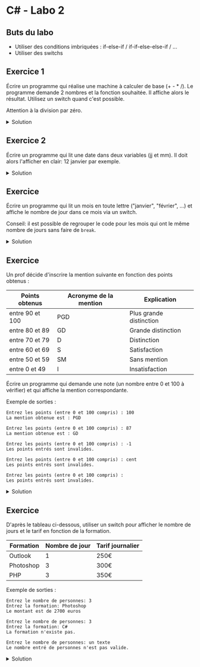 # C# - Labo 2

## Buts du labo
- Utiliser des conditions imbriquées : if-else-if / if-if-else-else-if / ...
- Utiliser des switchs

## Exercice 1

Écrire un programme qui réalise une machine à calculer de base (+ - * /). Le programme demande 2 nombres et la fonction souhaitée. Il affiche alors le résultat. Utilisez un switch quand c'est possible.

Attention à la division par zéro.

<details>
	<summary>Solution</summary>

```csharp
using System;

public class Program
{
	public static void Main()
	{
		// Déclarations des 2 variables pour y mettre les nombres lus
		double nombre1, nombre2;
		// Déclarations de la variable pour y mettre l'opération lue
		string operation;
		
		// Affichage de la question
		Console.Write("Entrez le premier nombre : ");
		
		// Lecture, transformation en entier et assignation du premier nombre
		nombre1 = int.Parse(Console.ReadLine());

		// Affichage de la question
		Console.Write("Entrez l'opération (+,-,/,*) : ");
		// Lecture et assignation de l'opération
		operation = Console.ReadLine();
			
		// Affichage de la question
		Console.Write("Entrez le deuxième nombre : ");
		// Lecture, transformation en entier et assignation du second nombre
		nombre2 = int.Parse(Console.ReadLine());
		
		// Déclaration du résultat et assignation de la valeur NaN (Not a number)
		double resultat = double.NaN;
		
		// sélection du cas en fonction de la valeur d'operation
		switch(operation) {
			// si c'est +...
			case "+": 
				// ... on fait une addition
				resultat = nombre1 + nombre2;
				// ... et on sort du switch
				break;
			// si c'est -...
			case "-": 
				// ... on fait une soustraction
				resultat = nombre1 - nombre2;
				// ... et on sort du switch
				break;
			// si c'est /...
			case "/": 
				// ... on fait une division
				resultat = nombre1 / nombre2;
				// ... et on sort du switch
				break;
			// si c'est *...
			case "*": 
				// ... on fait une multiplication
				resultat = nombre1 * nombre2;
				// ... et on sort du switch
				break;
		}
		// si le résultat est toujours NaN, alors l'opération n'était pas +, -, /, ou *
		if (resultat.CompareTo(double.NaN) == 0) {
			// ... on affiche l'erreur
			Console.WriteLine("Opération {0} non permise", operation);
		} else {	
			// ... sinon on affiche le calcul et le résultat
			Console.WriteLine("{0} {1} {2} = {3}", nombre1, operation, nombre2, resultat);
		}
	}
}
```
</details>

## Exercice 2

Écrire un programme qui lit une date dans deux variables (jj et mm). Il doit alors l'afficher en clair: 12 janvier par exemple.

<details>
	<summary>Solution</summary>

```csharp
using System;

public class Program
{
	public static void Main()
	{
		// Déclarations des 2 variables pour y mettre la date lue
		int jj, mm;
		
		// Affichage de la question
		Console.Write("Entrez le jour : ");
		
		// Lecture, transformation en entier et assignation du jour
		jj = int.Parse(Console.ReadLine());

		// Affichage de la question
		Console.Write("Entrez le mois : ");
		
		// Lecture, transformation en entier et assignation du jour
		mm = int.Parse(Console.ReadLine());
		
		Console.Write("{0} ", jj);
			
		// sélection du cas en fonction de la valeur de mm
		switch(mm) {
			case 1:
				Console.WriteLine("janvier");
				break;
			case 2: 
				Console.WriteLine("février");
				break;
			case 3: 
				Console.WriteLine("mars");
				break;
			case 4: 
				Console.WriteLine("avril");
				break;
			case 5: 
				Console.WriteLine("mai");
				break;
			case 6: 
				Console.WriteLine("juin");
				break;
			case 7: 
				Console.WriteLine("juillet");
				break;
			case 8: 
				Console.WriteLine("août");
				break;
			case 9: 
				Console.WriteLine("septembre");
				break;
			case 10: 
				Console.WriteLine("octobre");
				break;
			case 11: 
				Console.WriteLine("novembre");
				break;
			case 12: 
				Console.WriteLine("décembre");
				break;
			default:
				// si on est dans aucun cas, on affiche "mois inconnu"
				Console.WriteLine("mois inconnu");
				break;
		}
	}
}
```
</details>

## Exercice 

Écrire un programme qui lit un mois en toute lettre ("janvier", "février", ...) et affiche le nombre de jour dans ce mois via un switch.

Conseil: il est possible de regrouper le code pour les mois qui ont le même nombre de jours sans faire de ```break```.

<details>
	<summary>Solution</summary>

```csharp
using System;

public class Program
{
	public static void Main()
	{
		// Déclaration de la variable pour y mettre le mois
		string mois;
		
		// Affichage de la question
		Console.Write("Entrez le mois : ");
		
		// Lecture et assignation du mois
		mois = Console.ReadLine();
					
		// sélection du cas en fonction de la valeur de mois
		switch(mois) {
			case "janvier":
			case "mars":
			case "mai":
			case "juillet":
			case "août":
			case "octobre":
			case "décembre":
				Console.WriteLine("31 jours");
				break;
			case "février":
				Console.WriteLine("28 ou 29 jours");
				break;
			case "avril":
			case "juin":
			case "septembre":
			case "novembre":
				Console.WriteLine("30 jours");
				break;
			default:
				// si on est dans aucun cas, on affiche "mois inconnu"
				Console.WriteLine("mois inconnu");
				break;
		}
	}
}
```
</details>

## Exercice 

Un prof décide d'inscrire la mention suivante en fonction des points obtenus :

| Points obtenus  | Acronyme de la mention | Explication             |
|-----------------|------------------------|-------------------------|
| entre 90 et 100 | PGD                    | Plus grande distinction |
| entre 80 et 89  | GD                     | Grande distinction      |
| entre 70 et 79  | D                      | Distinction             |
| entre 60 et 69  | S                      | Satisfaction            |
| entre 50 et 59  | SM                     | Sans mention            |
| entre 0 et 49   | I                      | Insatisfaction          |



Écrire un programme qui demande une note (un nombre entre 0 et 100 à vérifier) et qui affiche la mention correspondante.

Exemple de sorties :

```
Entrez les points (entre 0 et 100 compris) : 100
La mention obtenue est : PGD
```
```
Entrez les points (entre 0 et 100 compris) : 87
La mention obtenue est : GD
```
```
Entrez les points (entre 0 et 100 compris) : -1
Les points entrés sont invalides.
```
```
Entrez les points (entre 0 et 100 compris) : cent
Les points entrés sont invalides.
```
```
Entrez les points (entre 0 et 100 compris) : 
Les points entrés sont invalides.
```

<details>
	<summary>Solution</summary>

```csharp
using System;

public class Program
{
	public static void Main()
	{
		// Déclaration de la variable pour y mettre les points obtenus
		int points;
		
		// Déclaration de la variable qui contiendra le grade obtenu
		string grade = "";
		
		// Affichage de la question
		Console.Write("Entrez les points (entre 0 et 100 compris) : ");
		
		// Lecture, transformation en entier et assignation des points
		bool estUnEntier = int.TryParse(Console.ReadLine(), out points);
		
		if (estUnEntier == false || points < 0 || points > 100) {
			// si le nombre entré n'est pas un nombre ou s'il n'est pas compris entre les 0 et 100 compris
			grade = "Erreur";
		} else if (points >= 90) {
			// ici, points >= 90 et points <= 100
			grade = "PGD";
		} else if (points >= 80) {
			// ici, points >= 80 et points < 90
			grade = "GD";
		} else if (points >= 70) {
			// ici, points >= 70 et points < 80
			grade = "D";
		} else if (points >= 60) {
			// ici, points >= 60 et points < 70
			grade = "S";
		} else if (points >= 50) {
			// ici, points >= 50 et points < 60
			grade = "SM";
		} else if (points < 50) {
			// ici, points >= 0 et points < 50
			grade = "I";
		}
		
		if (grade == "Erreur") {
			// si il y avait une erreur
			Console.WriteLine("Les points entrés sont invalides.");
		} else {
			// sinon on affiche la mention obtenue
			Console.WriteLine("La mention obtenue est : {0}", grade);
		}
	}
}
```
</details>

## Exercice 

D'après le tableau ci-dessous, utiliser un switch pour afficher le nombre de jours et le tarif en fonction de la formation.

| Formation | Nombre de jour | Tarif journalier |
|-----------|----------------|------------------|
| Outlook   | 1              | 250€             |
| Photoshop | 3              | 300€             |
| PHP       | 3              | 350€             |

Exemple de sorties : 

```
Entrez le nombre de personnes: 3
Entrez la formation: Photoshop
Le montant est de 2700 euros
```
```
Entrez le nombre de personnes: 3
Entrez la formation: C#
La formation n'existe pas.
```
```
Entrez le nombre de personnes: un texte
Le nombre entré de personnes n'est pas valide.
```
	
<details>
	<summary>Solution</summary>

```csharp
using System;

public class Program
{
	public static void Main()
	{
		// Déclaration des variable nécessaires
		int prixJournalier, nbJours, nbPersonnes;
		string nomFormation;
		
		// Affichage de la question
		Console.Write("Entrez le nombre de personnes: ");
		
		// Lecture, transformation en entier et assignation du nombre de personnes
		bool estUnEntier = int.TryParse(Console.ReadLine(), out nbPersonnes);
		
		if (estUnEntier == false || nbPersonnes <= 0) {
			// si le nombre entré n'est pas un nombre ou s'il est nul ou négatif
			Console.WriteLine("Le nombre entré de personnes n'est pas valide.");
		} else {
			// Affichage de la question
			Console.Write("Entrez la formation: ");
			
			// Lecture et assignation du nom de la formation
			nomFormation = Console.ReadLine();
			
			// switch en fonction de la valeur de nomFormation
			switch (nomFormation) {
				case "Outlook":
					prixJournalier = 250;
					nbJours = 1;
					break;
				case "Photoshop":
					prixJournalier = 300;
					nbJours = 3;
					break;
				case "PHP":
					prixJournalier = 350;
					nbJours = 3;
					break;
				default:
					// si nomFormation ne contient pas "Outlook", "Photoshop" ou "PHP"
					nbJours = -1;
					prixJournalier = -1;
					break;
			}
			if (nbJours == -1) {
				Console.WriteLine("Formation inexistante");
			} else {
				Console.WriteLine("Le montant est de {0} euros", nbJours * nbPersonnes * prixJournalier);
			}
		}
	}
}
```
</details>
